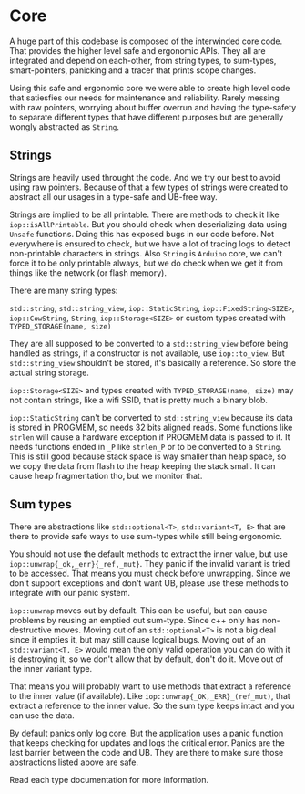 # Core

A huge part of this codebase is composed of the interwinded core code. That provides the higher level safe and ergonomic APIs. They all are integrated and depend on each-other, from string types, to sum-types, smart-pointers, panicking and a tracer that prints scope changes.

Using this safe and ergonomic core we were able to create high level code that satiesfies our needs for maintenance and reliability. Rarely messing with raw pointers, worrying about buffer overrun and having the type-safety to separate different types that have different purposes but are generally wongly abstracted as `String`.

## Strings

Strings are heavily used throught the code. And we try our best to avoid using raw pointers. Because of that a few types of strings were created to abstract all our usages in a type-safe and UB-free way.

Strings are implied to be all printable. There are methods to check it like `iop::isAllPrintable`. But you should check when deserializing data using `Unsafe` functions. Doing this has exposed bugs in our code before. Not everywhere is ensured to check, but we have a lot of tracing logs to detect non-printable characters in strings. Also `String` is `Arduino` core, we can't force it to be only printable always, but we do check when we get it from things like the network (or flash memory).

There are many string types:

`std::string`, `std::string_view`, `iop::StaticString`, `iop::FixedString<SIZE>`, `iop::CowString`, `String`, `iop::Storage<SIZE>` or custom types created with `TYPED_STORAGE(name, size)`

They are all supposed to be converted to a `std::string_view` before being handled as strings, if a constructor is not available, use `iop::to_view`. But `std::string_view` shouldn't be stored, it's basically a reference. So store the actual string storage.

`iop::Storage<SIZE>` and types created with `TYPED_STORAGE(name, size)` may not contain strings, like a wifi SSID, that is pretty much a binary blob.

`iop::StaticString` can't be converted to `std::string_view` because its data is stored in PROGMEM, so needs 32 bits aligned reads. Some functions like `strlen` will cause a hardware exception if PROGMEM data is passed to it. It needs functions ended in `_P` like `strlen_P` or to be converted to a `String`. This is still good because stack space is way smaller than heap space, so we copy the data from flash to the heap keeping the stack small. It can cause heap fragmentation tho, but we monitor that.

## Sum types

There are abstractions like `std::optional<T>`, `std::variant<T, E>` that are there to provide safe ways to use sum-types while still being ergonomic.

You should not use the default methods to extract the inner value, but use `iop::unwrap{_ok,_err}{_ref,_mut}`. They panic if the invalid variant is tried to be accessed. That means you must check before unwrapping. Since we don't support exceptions and don't want UB, please use these methods to integrate with our panic system.

`ìop::unwrap` moves out by default. This can be useful, but can cause problems by reusing an emptied out sum-type. Since c++ only has non-destructive moves. Moving out of an `std::optional<T>` is not a big deal since it empties it, but may still cause logical bugs. Moving out of an `std::variant<T, E>` would mean the only valid operation you can do with it is destroying it, so we don't allow that by default, don't do it. Move out of the inner variant type.

That means you will probably want to use methods that extract a reference to the inner value (if available). Like `iop::unwrap{_OK,_ERR}_(ref_mut)`, that extract a reference to the inner value. So the sum type keeps intact and you can use the data.

By default panics only log core. But the application uses a panic function that keeps checking for updates and logs the critical error. Panics are the last barrier between the code and UB. They are there to make sure those abstractions listed above are safe.

Read each type documentation for more information.